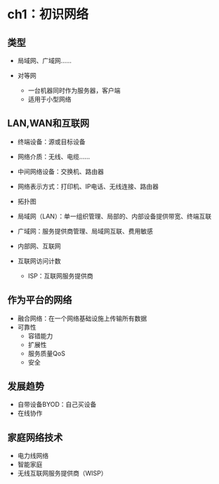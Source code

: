# ch1：初识网络

## 类型

* 局域网、广域网……

* 对等网
    * 一台机器同时作为服务器，客户端
    * 适用于小型网络

## LAN,WAN和互联网

* 终端设备：源或目标设备
* 网络介质：无线、电缆……

* 中间网络设备：交换机、路由器
* 网络表示方式：打印机、IP电话、无线连接、路由器
* 拓扑图
* 局域网（LAN）：单一组织管理、局部的、内部设备提供带宽、终端互联
* 广域网：服务提供商管理、局域网互联、费用敏感

* 内部网、互联网
* 互联网访问计数
  * ISP：互联网服务提供商

## 作为平台的网络

* 融合网络：在一个网络基础设施上传输所有数据
* 可靠性
  * 容错能力
  * 扩展性
  * 服务质量QoS
  * 安全

## 发展趋势

* 自带设备BYOD：自己买设备
* 在线协作

## 家庭网络技术

* 电力线网络
* 智能家庭
* 无线互联网服务提供商（WISP）

